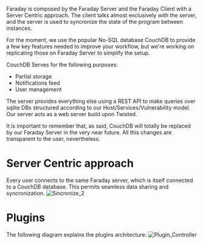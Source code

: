 Faraday is composed by the Faraday Server and the Faraday Client with a Server 
Centric approach. The client talks almost exclusively with the server, and the 
server is used to syncronize the state of the program between instances.

For the moment, we use the popular No-SQL database CouchDB to provide a few
key features needed to improve your workflow, but we're working on replicating
those on Faraday Server to simplify the setup.

CouchDB Serves for the following purposes:

* Partial storage
* Notifications feed
* User management 

The server provides everything else using a REST API to make queries over 
sqlite DBs structured according to our Host/Services/Vulnerability model. Our
server acts as a web server build upon Twisted.

It is important to remember that, as said, CouchDB will totally be replaced by
our Faraday Server in the very near future. All this changes are transparent
to the user, nevertheless.

Server Centric approach
===
Every user connects to the same Faraday server, which is itself connected to a CouchDB database.
This permits seamless data sharing and syncronization.
![Sincronize_2](https://raw.github.com/wiki/infobyte/faraday/images/Faraday-Server-Comm.png)


Plugins
===
The following diagram explains the plugins architecture:
![Plugin_Controller](https://raw.github.com/wiki/infobyte/faraday/images/plugin_controller.png)
